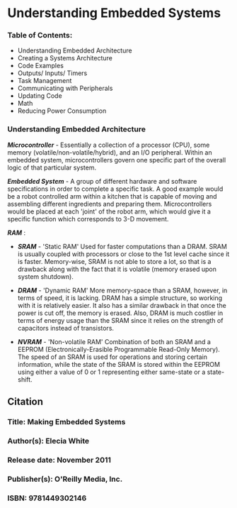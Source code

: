 # Understanding Embedded Systems

### __Table of Contents__: 

- Understanding Embedded Architecture
- Creating a Systems Architecture 
- Code Examples
- Outputs/ Inputs/ Timers
- Task Management
- Communicating with Peripherals
- Updating Code
- Math
- Reducing Power Consumption 




### __Understanding Embedded Architecture__

_**Microcontroller**_ - Essentially a collection of a processor (CPU), some memory (volatile/non-volatile/hybrid), and an I/O peripheral. 
Within an embedded system, microcontrollers govern one specific part of the overall logic of that particular system. 

_**Embedded System**_ - A group of different hardware and software specifications in order to complete a specific task. 
 A good example would be a robot controlled arm within a kitchen that is capable of moving and assembling different ingredients and preparing them. 
Microcontrollers would be placed at each 'joint' of the robot arm, which would give it a specific function which corresponds to 3-D movement.

_**RAM**_ :

- _**SRAM**_ - 'Static RAM' Used for faster computations than a DRAM. SRAM is usually coupled with processors or close to the 1st level cache since it is
faster. Memory-wise, SRAM is not able to store a lot, so that is a drawback along with the fact that it is volatile (memory erased upon system shutdown).

- _**DRAM**_ - 'Dynamic RAM' More memory-space than a SRAM, however, in terms of speed, it is lacking. DRAM has a simple structure, so working with it is 
relatively easier. It also has a similar drawback in that once the power is cut off, the memory is erased. Also, DRAM is much costlier in terms of 
energy usage than the SRAM since it relies on the strength of capacitors instead of transistors. 

- _**NVRAM**_ - 'Non-volatile RAM' Combination of both an SRAM and a EEPROM (Electronically-Erasible Programmable Read-Only Memory). 
The speed of an SRAM is used for operations and storing certain information, while the state of the SRAM is stored within the 
EEPROM using either a value of 0 or 1 representing either same-state or a state-shift. 









## Citation 

### Title: Making Embedded Systems
### Author(s): Elecia White
### Release date: November 2011
### Publisher(s): O'Reilly Media, Inc.
### ISBN: 9781449302146

